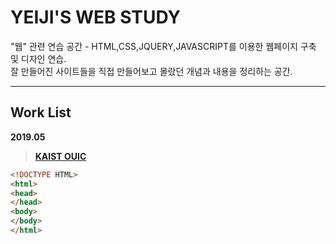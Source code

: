 # YEIJI'S WEB STUDY
"웹" 관련 연습 공간 - HTML,CSS,JQUERY,JAVASCRIPT를 이용한 웹페이지 구축 및 디자인 연습.  
잘 만들어진 사이트들을 직접 만들어보고 몰랐던 개념과 내용을 정리하는 공간.  

---

## Work List

**2019.05**
> **[KAIST OUIC](/kaistOuic.md)**

```html
<!DOCTYPE HTML>
<html>
<head>
</head>
<body>
</body>
</html>
```
